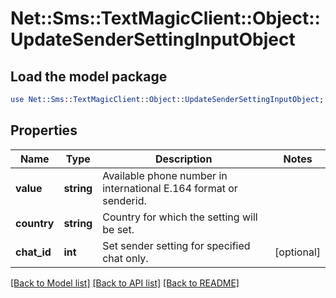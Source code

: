# Net::Sms::TextMagicClient::Object::UpdateSenderSettingInputObject

## Load the model package
```perl
use Net::Sms::TextMagicClient::Object::UpdateSenderSettingInputObject;
```

## Properties
Name | Type | Description | Notes
------------ | ------------- | ------------- | -------------
**value** | **string** | Available phone number in international E.164 format or senderid. | 
**country** | **string** | Country for which the setting will be set. | 
**chat_id** | **int** | Set sender setting for specified chat only. | [optional] 

[[Back to Model list]](../README.md#documentation-for-models) [[Back to API list]](../README.md#documentation-for-api-endpoints) [[Back to README]](../README.md)


